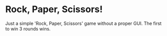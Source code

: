 # Rock, Paper, Scissors!

Just a simple 'Rock, Paper, Scissors' game without a proper GUI. The first to win 3 rounds wins. 